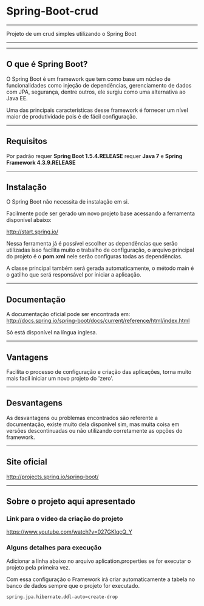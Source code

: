 # Spring-Boot-crud

***
Projeto de um crud simples utilizando o Spring Boot 
***


***
## O que é Spring Boot?

O Spring Boot é um framework que tem como base um núcleo de funcionalidades como injeção de dependências, gerenciamento de dados com JPA, segurança, dentre outros, ele surgiu como uma alternativa ao Java EE.

Uma das principais características desse framework é fornecer um nível maior de produtividade pois é de fácil configuração.
***

## Requisitos

Por padrão requer **Spring Boot 1.5.4.RELEASE** requer **Java 7** e **Spring Framework 4.3.9.RELEASE**



***

## Instalação

O Spring Boot não necessita de instalação em si.

Facilmente pode ser gerado um novo projeto base acessando a ferramenta disponível abaixo:


http://start.spring.io/


Nessa ferramenta já é possível escolher as dependências que serão utilizadas isso facilita muito o trabalho de configuração, o arquivo principal do projeto é o **pom.xml** nele serão configuras todas as dependências.

A classe principal também será gerada automaticamente, o método main é o gatilho que será responsável por iniciar a aplicação.
***

## Documentação

A documentação oficial pode ser encontrada em: http://docs.spring.io/spring-boot/docs/current/reference/html/index.html

Só está disponível na língua inglesa.

***

## Vantagens

 Facilita o processo de configuração e criação das aplicações, torna muito mais facil iniciar um novo projeto do 'zero'.
 
 
 
 ***
 
 ## Desvantagens
 
 
 As desvantagens ou problemas encontrados são referente a documentação, existe muito dela disponível sim, mas muita coisa em versões descontinuadas ou não utilizando corretamente as opções do framework.
 
 
 
 ***
 
 ## Site oficial
 
 http://projects.spring.io/spring-boot/
 
 ***
 
 ## Sobre o projeto aqui apresentado

### Link para o vídeo da criação do projeto 

https://www.youtube.com/watch?v=027GKlqcQ_Y

### Alguns detalhes para execução


Adicionar a linha abaixo no arquivo aplication.properties se for executar o projeto pela primeira vez.

Com essa configuração o Framework irá criar automaticamente a tabela no banco de dados sempre que o projeto for executado.

```
spring.jpa.hibernate.ddl-auto=create-drop
```
